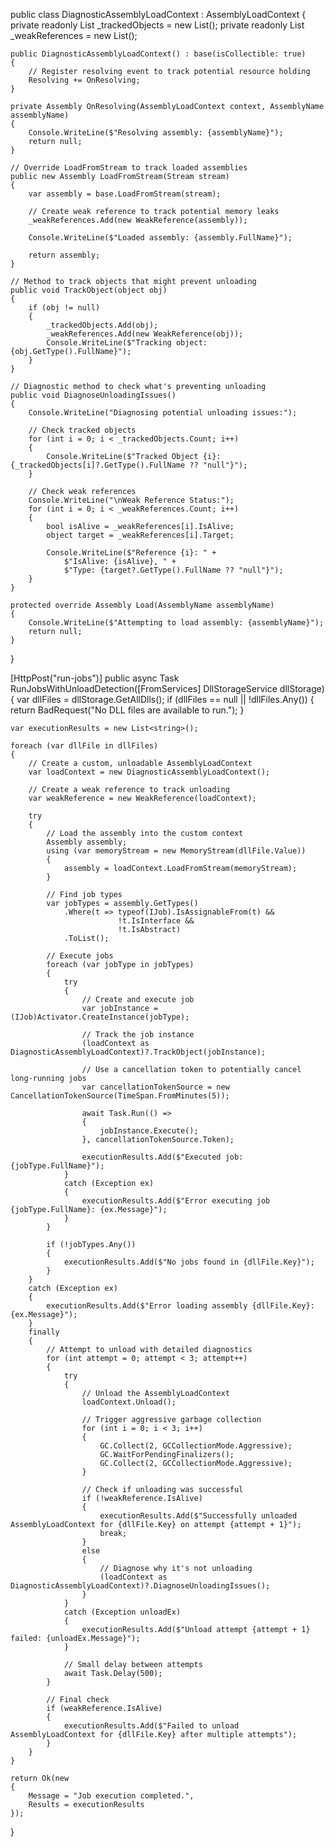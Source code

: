 public class DiagnosticAssemblyLoadContext : AssemblyLoadContext
{
    private readonly List<object> _trackedObjects = new List<object>();
    private readonly List<WeakReference> _weakReferences = new List<WeakReference>();

    public DiagnosticAssemblyLoadContext() : base(isCollectible: true)
    {
        // Register resolving event to track potential resource holding
        Resolving += OnResolving;
    }

    private Assembly OnResolving(AssemblyLoadContext context, AssemblyName assemblyName)
    {
        Console.WriteLine($"Resolving assembly: {assemblyName}");
        return null;
    }

    // Override LoadFromStream to track loaded assemblies
    public new Assembly LoadFromStream(Stream stream)
    {
        var assembly = base.LoadFromStream(stream);
        
        // Create weak reference to track potential memory leaks
        _weakReferences.Add(new WeakReference(assembly));
        
        Console.WriteLine($"Loaded assembly: {assembly.FullName}");
        
        return assembly;
    }

    // Method to track objects that might prevent unloading
    public void TrackObject(object obj)
    {
        if (obj != null)
        {
            _trackedObjects.Add(obj);
            _weakReferences.Add(new WeakReference(obj));
            Console.WriteLine($"Tracking object: {obj.GetType().FullName}");
        }
    }

    // Diagnostic method to check what's preventing unloading
    public void DiagnoseUnloadingIssues()
    {
        Console.WriteLine("Diagnosing potential unloading issues:");
        
        // Check tracked objects
        for (int i = 0; i < _trackedObjects.Count; i++)
        {
            Console.WriteLine($"Tracked Object {i}: {_trackedObjects[i]?.GetType().FullName ?? "null"}");
        }

        // Check weak references
        Console.WriteLine("\nWeak Reference Status:");
        for (int i = 0; i < _weakReferences.Count; i++)
        {
            bool isAlive = _weakReferences[i].IsAlive;
            object target = _weakReferences[i].Target;
            
            Console.WriteLine($"Reference {i}: " +
                $"IsAlive: {isAlive}, " +
                $"Type: {target?.GetType().FullName ?? "null"}");
        }
    }

    protected override Assembly Load(AssemblyName assemblyName)
    {
        Console.WriteLine($"Attempting to load assembly: {assemblyName}");
        return null;
    }
}

[HttpPost("run-jobs")]
public async Task<IActionResult> RunJobsWithUnloadDetection([FromServices] DllStorageService dllStorage)
{
    var dllFiles = dllStorage.GetAllDlls();
    if (dllFiles == null || !dllFiles.Any())
    {
        return BadRequest("No DLL files are available to run.");
    }

    var executionResults = new List<string>();

    foreach (var dllFile in dllFiles)
    {
        // Create a custom, unloadable AssemblyLoadContext
        var loadContext = new DiagnosticAssemblyLoadContext();
        
        // Create a weak reference to track unloading
        var weakReference = new WeakReference(loadContext);

        try
        {
            // Load the assembly into the custom context
            Assembly assembly;
            using (var memoryStream = new MemoryStream(dllFile.Value))
            {
                assembly = loadContext.LoadFromStream(memoryStream);
            }

            // Find job types
            var jobTypes = assembly.GetTypes()
                .Where(t => typeof(IJob).IsAssignableFrom(t) && 
                            !t.IsInterface && 
                            !t.IsAbstract)
                .ToList();

            // Execute jobs
            foreach (var jobType in jobTypes)
            {
                try
                {
                    // Create and execute job
                    var jobInstance = (IJob)Activator.CreateInstance(jobType);
                    
                    // Track the job instance
                    (loadContext as DiagnosticAssemblyLoadContext)?.TrackObject(jobInstance);

                    // Use a cancellation token to potentially cancel long-running jobs
                    var cancellationTokenSource = new CancellationTokenSource(TimeSpan.FromMinutes(5));
                    
                    await Task.Run(() => 
                    {
                        jobInstance.Execute();
                    }, cancellationTokenSource.Token);

                    executionResults.Add($"Executed job: {jobType.FullName}");
                }
                catch (Exception ex)
                {
                    executionResults.Add($"Error executing job {jobType.FullName}: {ex.Message}");
                }
            }

            if (!jobTypes.Any())
            {
                executionResults.Add($"No jobs found in {dllFile.Key}");
            }
        }
        catch (Exception ex)
        {
            executionResults.Add($"Error loading assembly {dllFile.Key}: {ex.Message}");
        }
        finally
        {
            // Attempt to unload with detailed diagnostics
            for (int attempt = 0; attempt < 3; attempt++)
            {
                try
                {
                    // Unload the AssemblyLoadContext
                    loadContext.Unload();

                    // Trigger aggressive garbage collection
                    for (int i = 0; i < 3; i++)
                    {
                        GC.Collect(2, GCCollectionMode.Aggressive);
                        GC.WaitForPendingFinalizers();
                        GC.Collect(2, GCCollectionMode.Aggressive);
                    }

                    // Check if unloading was successful
                    if (!weakReference.IsAlive)
                    {
                        executionResults.Add($"Successfully unloaded AssemblyLoadContext for {dllFile.Key} on attempt {attempt + 1}");
                        break;
                    }
                    else
                    {
                        // Diagnose why it's not unloading
                        (loadContext as DiagnosticAssemblyLoadContext)?.DiagnoseUnloadingIssues();
                    }
                }
                catch (Exception unloadEx)
                {
                    executionResults.Add($"Unload attempt {attempt + 1} failed: {unloadEx.Message}");
                }

                // Small delay between attempts
                await Task.Delay(500);
            }

            // Final check
            if (weakReference.IsAlive)
            {
                executionResults.Add($"Failed to unload AssemblyLoadContext for {dllFile.Key} after multiple attempts");
            }
        }
    }

    return Ok(new
    {
        Message = "Job execution completed.",
        Results = executionResults
    });
}
